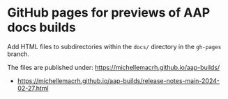# GitHub pages for previews of AAP docs builds

Add HTML files to subdirectories within the `docs/` directory in the `gh-pages` branch.

The files are published under: https://michellemacrh.github.io/aap-builds/

* https://michellemacrh.github.io/aap-builds/release-notes-main-2024-02-27.html
